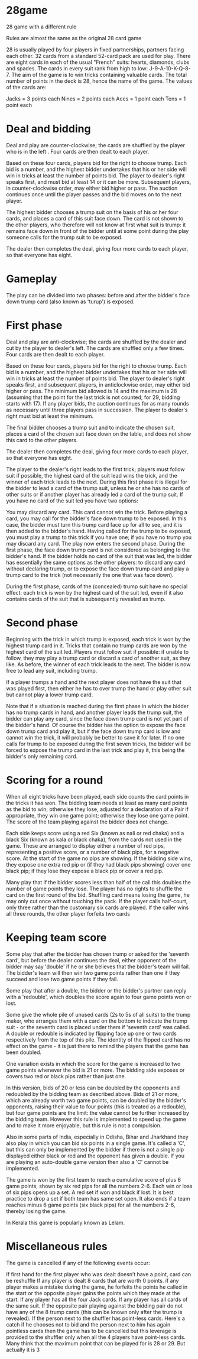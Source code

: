 # 28game
28 game with a different rule

Rules are almost the same as the original 28 card game 

28 is usually played by four players in fixed partnerships, partners facing each other. 32 cards from a standard 52-card pack are used for play. There are eight cards in each of the usual "French" suits: hearts, diamonds, clubs and spades. The cards in every suit rank from high to low: J-9-A-10-K-Q-8-7. The aim of the game is to win tricks containing valuable cards.
The total number of points in the deck is 28, hence the name of the game. The values of the cards are:

Jacks = 3 points each
Nines = 2 points each
Aces = 1 point each
Tens = 1 point each

# Deal and bidding
Deal and play are counter-clockwise; the cards are shuffled by the player who is in the left . Four cards are then dealt to each player.

Based on these four cards, players bid for the right to choose trump. Each bid is a number, and the highest bidder undertakes that his or her side will win in tricks at least the number of points bid. The player to dealer's right speaks first, and must bid at least 14 or it can be more. Subsequent players, in counter-clockwise order, may either bid higher or pass. The auction continues once until the player passes and the bid moves on to the next player.

The highest bidder chooses a trump suit on the basis of his or her four cards, and places a card of this suit face down. The card is not shown to the other players, who therefore will not know at first what suit is trump: it remains face down in front of the bidder until at some point during the play someone calls for the trump suit to be exposed.

The dealer then completes the deal, giving four more cards to each player, so that everyone has eight.

# Gameplay
The play can be divided into two phases: before and after the bidder's face down trump card (also known as 'turup') is exposed.

# First phase
Deal and play are anti-clockwise; the cards are shuffled by the dealer and cut by the player to dealer's left. The cards are shuffled only a few times. Four cards are then dealt to each player.

Based on these four cards, players bid for the right to choose trump. Each bid is a number, and the highest bidder undertakes that his or her side will win in tricks at least the number of points bid. The player to dealer's right speaks first, and subsequent players, in anticlockwise order, may either bid higher or pass. The minimum bid allowed is 14 and the maximum is 28 (assuming that the point for the last trick is not counted; for 29, bidding starts with 17). If any player bids, the auction continues for as many rounds as necessary until three players pass in succession. The player to dealer's right must bid at least the minimum.

The final bidder chooses a trump suit and to indicate the chosen suit, places a card of the chosen suit face down on the table, and does not show this card to the other players.

The dealer then completes the deal, giving four more cards to each player, so that everyone has eight.

The player to the dealer's right leads to the first trick; players must follow suit if possible, the highest card of the suit lead wins the trick, and the winner of each trick leads to the next. During this first phase it is illegal for the bidder to lead a card of the trump suit, unless he or she has no cards of other suits or if another player has already led a card of the trump suit. If you have no card of the suit led you have two options:

You may discard any card. This card cannot win the trick. Before playing a card, you may call for the bidder's face down trump to be exposed. In this case, the bidder must turn this trump card face up for all to see, and it is then added to the bidder's hand. Having called for the trump to be exposed, you must play a trump to this trick if you have one; if you have no trump you may discard any card. The play now enters the second phase. During the first phase, the face down trump card is not considered as belonging to the bidder's hand. If the bidder holds no card of the suit that was led, the bidder has essentially the same options as the other players: to discard any card without declaring trump, or to expose the face down trump card and play a trump card to the trick (not necessarily the one that was face down).

During the first phase, cards of the (concealed) trump suit have no special effect: each trick is won by the highest card of the suit led, even if it also contains cards of the suit that is subsequently revealed as trump.

# Second phase
Beginning with the trick in which trump is exposed, each trick is won by the highest trump card in it. Tricks that contain no trump cards are won by the highest card of the suit led. Players must follow suit if possible: if unable to follow, they may play a trump card or discard a card of another suit, as they like. As before, the winner of each trick leads to the next. The bidder is now free to lead any suit, including trump.

If a player trumps a hand and the next player does not have the suit that was played first, then either he has to over trump the hand or play other suit but cannot play a lower trump card.

Note that if a situation is reached during the first phase in which the bidder has no trump cards in hand, and another player leads the trump suit, the bidder can play any card, since the face down trump card is not yet part of the bidder's hand. Of course the bidder has the option to expose the face down trump card and play it, but if the face down trump card is low and cannot win the trick, it will probably be better to save it for later. If no one calls for trump to be exposed during the first seven tricks, the bidder will be forced to expose the trump card in the last trick and play it, this being the bidder's only remaining card.

# Scoring for a round
When all eight tricks have been played, each side counts the card points in the tricks it has won. The bidding team needs at least as many card points as the bid to win; otherwise they lose, adjusted for a declaration of a Pair if appropriate, they win one game point; otherwise they lose one game point. The score of the team playing against the bidder does not change.

Each side keeps score using a red Six (known as nali or red chaka) and a black Six (known as kala or black chaka), from the cards not used in the game. These are arranged to display either a number of red pips, representing a positive score, or a number of black pips, for a negative score. At the start of the game no pips are showing. If the bidding side wins, they expose one extra red pip or (if they had black pips showing) cover one black pip; if they lose they expose a black pip or cover a red pip.

Many play that if the bidder scores less than half of the call this doubles the number of game points they lose. The player has no rights to shuffle the card on the first round of the bid. Shuffling card means losing the game, he may only cut once without touching the pack. If the player calls half-court, only three rather than the customary six cards are played. If the caller wins all three rounds, the other player forfeits two cards

# Keeping team score
Some play that after the bidder has chosen trump or asked for the 'seventh card', but before the dealer continues the deal, either opponent of the bidder may say 'double' if he or she believes that the bidder's team will fail. The bidder's team will then win two game points rather than one if they succeed and lose two game points if they fail.

Some play that after a double, the bidder or the bidder's partner can reply with a 'redouble', which doubles the score again to four game points won or lost.

Some give the whole pile of unused cards (2s to 5s of all suits) to the trump maker, who arranges them with a card on the bottom to indicate the trump suit - or the seventh card is placed under them if 'seventh card' was called. A double or redouble is indicated by flipping face up one or two cards respectively from the top of this pile. The identity of the flipped card has no effect on the game - it is just there to remind the players that the game has been doubled.

One variation exists in which the score for the game is increased to two game points whenever the bid is 21 or more. The bidding side exposes or covers two red or black pips rather than just one.

In this version, bids of 20 or less can be doubled by the opponents and redoubled by the bidding team as described above. Bids of 21 or more, which are already worth two game points, can be doubled by the bidder's opponents, raising their value to four points (this is treated as a redouble), but four game points are the limit: the value cannot be further increased by the bidding team. However this rule is implemented to speed up the game and to make it more enjoyable, but this rule is not a compulsion.

Also in some parts of India, especially in Odisha, Bihar and Jharkhand they also play in which you can bid six points in a single game. It's called a 'C', but this can only be implemented by the bidder if there is not a single pip displayed either black or red and the opponent has given a double. If you are playing an auto-double game version then also a 'C' cannot be implemented.

The game is won by the first team to reach a cumulative score of plus 6 game points, shown by six red pips for all the numbers 2-6. Each win or loss of six pips opens up a set. A red set if won and black if lost. It is best practice to drop a set if both team has same set open. It also ends if a team reaches minus 6 game points (six black pips) for all the numbers 2-6, thereby losing the game.

In Kerala this game is popularly known as Lelam.

# Miscellaneous rules
The game is cancelled if any of the following events occur:

If first hand for the first player who was dealt doesn’t have a point, card can be reshuffle
If any player is dealt 8 cards that are worth 0 points.
if any player makes a mistake during the game, he forfeits the points he called in the start or the opposite player gains the points which they made at the start.
If any player has all the four Jack cards.
If any player has all cards of the same suit.
If the opposite pair playing against the bidding pair do not have any of the 8 trump cards (this can be known only after the trump is revealed).
If the person next to the shuffler has point-less cards. Here's a catch if he chooses not to bid and the person next to him has again pointless cards then the game has to be cancelled but this leverage is provided to the shuffler only when all the 4 players have point-less cards.
Many think that the maximum point that can be played for is 28 or 29. But actually it is 3
